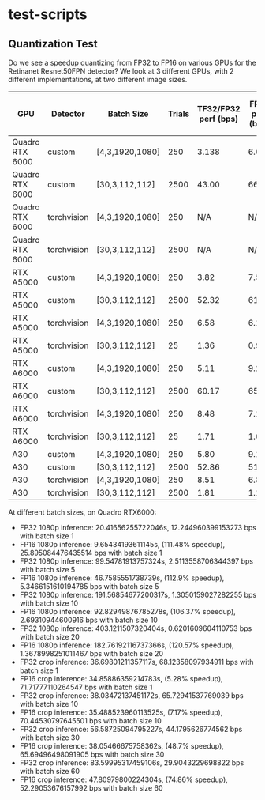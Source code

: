 # test-scripts

## Quantization Test
Do we see a speedup quantizing from FP32 to FP16 on various GPUs for the Retinanet Resnet50FPN detector? We look at 3 different GPUs, with 2 different implementations, at two different image sizes.

| GPU | Detector | Batch Size | Trials | TF32/FP32 perf (bps) | FP16 perf (bps) | Speedup | Plain FP32 perf (bps) |
| --- | -------- | ---------- | ------ | ---------------- | ---------------- | ------- | ---- |
| Quadro RTX 6000 | custom      | [4,3,1920,1080] | 250  | 3.138 | 6.613 | +110.7% | |
| Quadro RTX 6000 | custom      | [30,3,112,112]  | 2500 | 43.00 | 66.28 | +42.68%  | |
| Quadro RTX 6000 | torchvision | [4,3,1920,1080] | 250  | N/A  | N/A | N/A | |
| Quadro RTX 6000 | torchvision | [30,3,112,112]  | 2500 | N/A  | N/A | N/A | |
| RTX A5000       | custom      | [4,3,1920,1080] | 250  | 3.82 | 7.56 | +97.79% | |
| RTX A5000       | custom      | [30,3,112,112]  | 2500 | 52.32 | 61.22  | +17.03% | |
| RTX A5000       | torchvision | [4,3,1920,1080] | 250  | 6.58 | 6.16  | -6.34% | |
| RTX A5000       | torchvision | [30,3,112,112]  | 25 | 1.36 | 0.91 | -33.29% | |
| RTX A6000       | custom      | [4,3,1920,1080] | 250  | 5.11 | 9.27 | +81.14% | | 
| RTX A6000       | custom      | [30,3,112,112]  | 2500 | 60.17 | 65.92 | +9.57% | |
| RTX A6000       | torchvision | [4,3,1920,1080] | 250  | 8.48  | 7.12 | -16.04% | |
| RTX A6000       | torchvision | [30,3,112,112]  | 25 | 1.71 | 1.05 | -38.55% | |
| A30             | custom      | [4,3,1920,1080] | 250  | 5.80 | 9.12 | 57.65% | 2.08 |
| A30             | custom      | [30,3,112,112]  | 2500 | 52.86 | 51.05 | -7.37% | 20.86 |
| A30             | torchvision | [4,3,1920,1080] | 250  | 8.51  | 6.809 | -20.02% | 3.32 |
| A30             | torchvision | [30,3,112,112]  | 2500 | 1.81 | 1.13 | -37.88% | 0.72 |

At different batch sizes, on Quadro RTX6000:
- FP32 1080p inference:  20.41656255722046s, 12.244960399153273 bps with batch size 1
- FP16 1080p inference: 9.65434193611145s, (111.48% speedup), 25.895084476435514 bps with batch size 1
- FP32 1080p inference:  99.54781913757324s, 2.5113558706344397 bps with batch size 5
- FP16 1080p inference: 46.7585551738739s, (112.9% speedup), 5.3466151610194785 bps with batch size 5
- FP32 1080p inference:  191.56854677200317s, 1.3050159027282255 bps with batch size 10
- FP16 1080p inference: 92.82949876785278s, (106.37% speedup), 2.69310944600916 bps with batch size 10
- FP32 1080p inference:  403.1211507320404s, 0.6201609604110753 bps with batch size 20
- FP16 1080p inference: 182.76192116737366s, (120.57% speedup), 1.3678998251011467 bps with batch size 20
- FP32 crop inference: 36.69801211357117s, 68.12358097934911 bps with batch size 1
- FP16 crop inference: 34.85886359214783s, (5.28% speedup), 71.71777110264547 bps with batch size 1
- FP32 crop inference: 38.03472137451172s, 65.72941537769039 bps with batch size 10
- FP16 crop inference: 35.488523960113525s, (7.17% speedup), 70.44530797645501 bps with batch size 10
- FP32 crop inference: 56.58725094795227s, 44.1795626774562 bps with batch size 30
- FP16 crop inference: 38.05466675758362s, (48.7% speedup), 65.69496498091905 bps with batch size 30
- FP32 crop inference: 83.59995317459106s, 29.9043229698822 bps with batch size 60
- FP16 crop inference: 47.80979800224304s, (74.86% speedup), 52.29053676157992 bps with batch size 60
